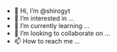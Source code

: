 - 👋 Hi, I’m @shirogyt
- 👀 I’m interested in ...
- 🌱 I’m currently learning ...
- 💞️ I’m looking to collaborate on ...
- 📫 How to reach me ...

<!---
shirogyt/shirogyt is a ✨ special ✨ repository because its `README.md` (this file) appears on your GitHub profile.
You can click the Preview link to take a look at your changes.
--->
